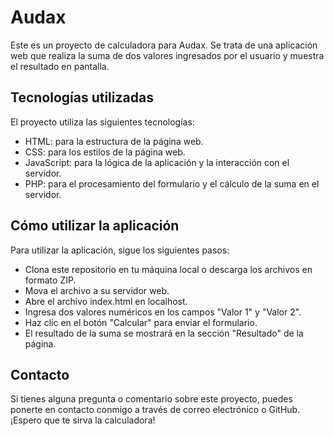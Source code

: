 # Audax

Este es un proyecto de calculadora para Audax. Se trata de una aplicación web que realiza la suma de dos valores ingresados por el usuario y muestra el resultado en pantalla.

## Tecnologías utilizadas
El proyecto utiliza las siguientes tecnologías:

- HTML: para la estructura de la página web.
- CSS: para los estilos de la página web.
- JavaScript: para la lógica de la aplicación y la interacción con el servidor.
- PHP: para el procesamiento del formulario y el cálculo de la suma en el servidor.

## Cómo utilizar la aplicación
Para utilizar la aplicación, sigue los siguientes pasos:

- Clona este repositorio en tu máquina local o descarga los archivos en formato ZIP.
- Mova el archivo a su servidor web.
- Abre el archivo index.html en localhost.
- Ingresa dos valores numéricos en los campos "Valor 1" y "Valor 2".
- Haz clic en el botón "Calcular" para enviar el formulario.
- El resultado de la suma se mostrará en la sección "Resultado" de la página.

## Contacto
Si tienes alguna pregunta o comentario sobre este proyecto, puedes ponerte en contacto conmigo a través de correo electrónico o GitHub. ¡Espero que te sirva la calculadora!